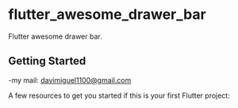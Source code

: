 # flutter_awesome_drawer_bar

 Flutter awesome drawer bar.

## Getting Started
-my mail: davimiguel1100@gmail.com

A few resources to get you started if this is your first Flutter project:



